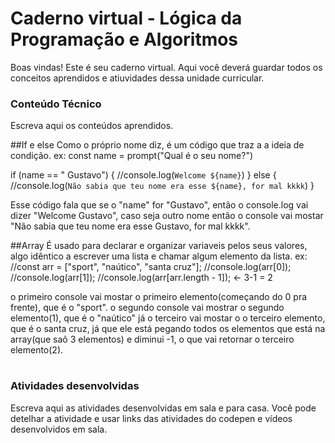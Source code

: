 # Caderno virtual - Lógica da Programação e Algoritmos
Boas vindas! Este é seu caderno virtual. Aqui você deverá guardar todos os conceitos aprendidos e atiuvidades dessa unidade curricular. 


### Conteúdo Técnico
Escreva aqui os conteúdos aprendidos.

##If e else
Como o próprio nome diz, é um código que traz a a ideia de condição.
ex:
const name = prompt("Qual é o seu nome?")

  if (name == " Gustavo") {
    //console.log(`Welcome ${name}`)
  } else {
    //console.log(`Não sabia que teu nome era esse ${name}, for mal kkkk`)
  }

Esse código fala que se o "name" for "Gustavo", então o console.log vai dizer "Welcome Gustavo",
caso seja outro nome então o console vai mostar "Não sabia que teu nome era esse Gustavo, for mal kkkk".

##Array
É usado para declarar e organizar variaveis pelos seus valores, algo idêntico a escrever uma lista e chamar algum elemento da lista.
ex:
//const arr = ["sport", "naútico", "santa cruz"];
//console.log(arr[0]); 
//console.log(arr[1]); 
//console.log(arr[arr.length - 1]); <- 3-1 = 2


o primeiro console vai mostar o primeiro elemento(começando do 0 pra frente), que é o "sport".
o segundo console vai mostrar o segundo elemento(1), que é o "naútico"
já o terceiro vai mostar o o terceiro elemento, que é o santa cruz, já que ele está pegando todos os elementos que está na array(que saõ 3 elementos) e diminui -1, o que vai retornar o terceiro elemento(2).

#

### Atividades desenvolvidas
Escreva aqui as atividades desenvolvidas em sala e para casa. Você pode detelhar a atividade e usar links das atividades do codepen e vídeos desenvolvidos em sala. 

